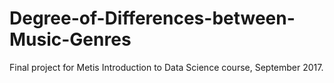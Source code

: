 # Degree-of-Differences-between-Music-Genres

Final project for Metis Introduction to Data Science course, September 2017.

